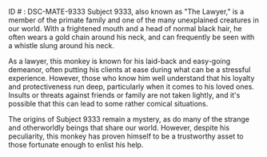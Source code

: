 ID # : DSC-MATE-9333
Subject 9333, also known as "The Lawyer," is a member of the primate family and one of the many unexplained creatures in our world. With a frightened mouth and a head of normal black hair, he often wears a gold chain around his neck, and can frequently be seen with a whistle slung around his neck.

As a lawyer, this monkey is known for his laid-back and easy-going demeanor, often putting his clients at ease during what can be a stressful experience. However, those who know him well understand that his loyalty and protectiveness run deep, particularly when it comes to his loved ones. Insults or threats against friends or family are not taken lightly, and it's possible that this can lead to some rather comical situations.

The origins of Subject 9333 remain a mystery, as do many of the strange and otherworldly beings that share our world. However, despite his peculiarity, this monkey has proven himself to be a trustworthy asset to those fortunate enough to enlist his help.